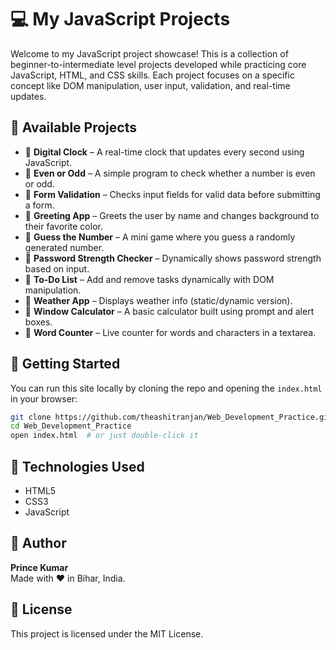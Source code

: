 # 💻 My JavaScript Projects

Welcome to my JavaScript project showcase! This is a collection of beginner-to-intermediate level projects developed while practicing core JavaScript, HTML, and CSS skills. Each project focuses on a specific concept like DOM manipulation, user input, validation, and real-time updates.

## 📂 Available Projects

- 🔹 **Digital Clock** – A real-time clock that updates every second using JavaScript.
- 🔹 **Even or Odd** – A simple program to check whether a number is even or odd.
- 🔹 **Form Validation** – Checks input fields for valid data before submitting a form.
- 🔹 **Greeting App** – Greets the user by name and changes background to their favorite color.
- 🔹 **Guess the Number** – A mini game where you guess a randomly generated number.
- 🔹 **Password Strength Checker** – Dynamically shows password strength based on input.
- 🔹 **To-Do List** – Add and remove tasks dynamically with DOM manipulation.
- 🔹 **Weather App** – Displays weather info (static/dynamic version).
- 🔹 **Window Calculator** – A basic calculator built using prompt and alert boxes.
- 🔹 **Word Counter** – Live counter for words and characters in a textarea.



## 🚀 Getting Started

You can run this site locally by cloning the repo and opening the `index.html` in your browser:

```bash
git clone https://github.com/theashitranjan/Web_Development_Practice.git
cd Web_Development_Practice
open index.html  # or just double-click it
```

## 📌 Technologies Used

- HTML5
- CSS3
- JavaScript

## 👤 Author

**Prince Kumar**  
Made with ❤️ in Bihar, India.

## 📜 License

This project is licensed under the MIT License.
